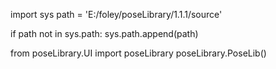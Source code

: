 import sys
path = 'E:/foley/poseLibrary/1.1.1/source'

if path not in sys.path:
    sys.path.append(path)


from poseLibrary.UI import poseLibrary
poseLibrary.PoseLib()
